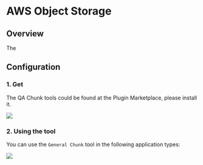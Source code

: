 # AWS Object Storage

## Overview

The 
## Configuration

### 1. Get 

The QA Chunk tools could be found at the Plugin Marketplace, please install it.

![](./_assets/qa_chunk_1.png)

### 2. Using the tool

You can use the `General Chunk` tool in the following application types:

![](./_assets/qa_chunk_2.png)
